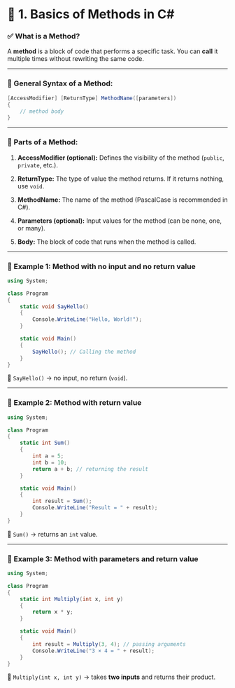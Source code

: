 # 📌 1. Basics of Methods in C\#

### ✅ What is a Method?

A **method** is a block of code that performs a specific task.
You can **call** it multiple times without rewriting the same code.

---

### 📝 General Syntax of a Method:

```csharp
[AccessModifier] [ReturnType] MethodName([parameters])
{
    // method body
}
```

---

### 📌 Parts of a Method:

1. **AccessModifier (optional):**
   Defines the visibility of the method (`public`, `private`, etc.).

2. **ReturnType:**
   The type of value the method returns. If it returns nothing, use `void`.

3. **MethodName:**
   The name of the method (PascalCase is recommended in C#).

4. **Parameters (optional):**
   Input values for the method (can be none, one, or many).

5. **Body:**
   The block of code that runs when the method is called.

---

### 📌 Example 1: Method with **no input and no return value**

```csharp
using System;

class Program
{
    static void SayHello()
    {
        Console.WriteLine("Hello, World!");
    }

    static void Main()
    {
        SayHello(); // Calling the method
    }
}
```

🔹 `SayHello()` → no input, no return (`void`).

---

### 📌 Example 2: Method with **return value**

```csharp
using System;

class Program
{
    static int Sum()
    {
        int a = 5;
        int b = 10;
        return a + b; // returning the result
    }

    static void Main()
    {
        int result = Sum();
        Console.WriteLine("Result = " + result);
    }
}
```

🔹 `Sum()` → returns an `int` value.

---

### 📌 Example 3: Method with **parameters and return value**

```csharp
using System;

class Program
{
    static int Multiply(int x, int y)
    {
        return x * y;
    }

    static void Main()
    {
        int result = Multiply(3, 4); // passing arguments
        Console.WriteLine("3 × 4 = " + result);
    }
}
```

🔹 `Multiply(int x, int y)` → takes **two inputs** and returns their product.

